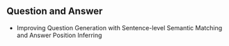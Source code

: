 ## Question and Answer 
- Improving Question Generation with Sentence-level Semantic Matching and Answer Position Inferring 
